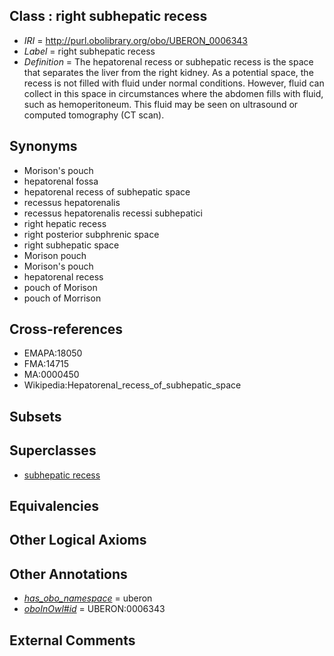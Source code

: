 
## Class : right subhepatic recess

 * *IRI* = http://purl.obolibrary.org/obo/UBERON_0006343
 * *Label* = right subhepatic recess
 * *Definition* = The hepatorenal recess or subhepatic recess is the space that separates the liver from the right kidney. As a potential space, the recess is not filled with fluid under normal conditions. However, fluid can collect in this space in circumstances where the abdomen fills with fluid, such as hemoperitoneum. This fluid may be seen on ultrasound or computed tomography (CT scan).

## Synonyms

 * Morison's pouch
 * hepatorenal fossa
 * hepatorenal recess of subhepatic space
 * recessus hepatorenalis
 * recessus hepatorenalis recessi subhepatici
 * right hepatic recess
 * right posterior subphrenic space
 * right subhepatic space
 * Morison pouch
 * Morison's pouch
 * hepatorenal recess
 * pouch of Morison
 * pouch of Morrison

## Cross-references

 * EMAPA:18050
 * FMA:14715
 * MA:0000450
 * Wikipedia:Hepatorenal_recess_of_subhepatic_space

## Subsets


## Superclasses

 * [subhepatic recess](../../UBERON/42/UBERON_0006442.md)

## Equivalencies


## Other Logical Axioms


## Other Annotations

 * *[has_obo_namespace](../../ce/oboInOwl#hasOBONamespace.md)* = uberon
 * *[oboInOwl#id](../../id/oboInOwl#id.md)* = UBERON:0006343

## External Comments

